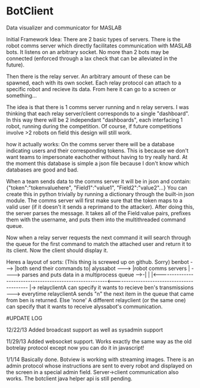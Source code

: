 BotClient
=========

Data visualizer and communicator for MASLAB

Initial Framework Idea:
There are 2 basic types of servers. There is the robot comms server
which directly facilitates communication with MASLAB bots. It listens on
an arbitrary socket. No more than 2 bots may be connected (enforced
through a lax check that can be alleviated in the future).

Then there is the relay server. An arbitrary amount of these can be
spawned, each with its own socket. Each relay protocol can attach to a
specific robot and recieve its data. From here it can go to a screen or
something...

The idea is that there is 1 comms server running and n relay servers. I
was thinking that each relay server/client corresponds to a single
"dashboard". In this way there will be 2 independant "dashboards", each
interfacing 1 robot, running during the competition. Of course, if
future competitions involve >2 robots on field this design will still
work.

how it actually works:
On the comms server there will be a database indicating users and their
corresponding tokens. This is because we don't want teams to impersonate
eachother without having to try really hard. At the moment this database
is simple a json file because I don't know which databases are good and
bad.

When a team sends data to the comms server it will be in json and
contain: {"token":"tokenvaluehere", "Field1":"value1", "Field2":"value2"...}
You can create this in python trivially by running a dictionary through
the built-in json module. The comms server will first make sure that the
token maps to a valid user (if it doesn't it sends a reprimand to the
attacker). After doing this, the server parses the message. It takes all
of the Field:value pairs, prefixes them with the username, and puts them 
into the multithreaded command queue.

Now when a relay server requests the next command it will search
through the queue for the first command to match the attached user and
return it to its client. Now the client should display it.


Heres a layout of sorts:
(This thing is screwed up on github. Sorry)
benbot    ---> |both send their commands to| 
alyssabot ---> |robot comms servers        | ----> parses and puts data in a multiprocess queue -->-|
                                                                                                    |
|<--------------------------------------------------------<------------------------------------------
|-> relayclientA can specify it 
    wants to recieve ben's transmissions ---> everytime relayclientA
                                              sends "n" the next item in
                                              the queue that came from
                                              ben is returned. Else
                                              'none'
A different relayclient (or the same one) can specify that it wants to
receive alyssabot's communication.


#UPDATE LOG

12/22/13 Added broadcast support as well as sysadmin support

11/29/13 Added websocket support. Works exactly the same way as the old
         botrelay protocol except now you can do it in javascript!

1/1/14   Basically done. Botview is working with streaming images. There
         is an admin protocol whose instructions are sent to every robot
         and displayed on the screen in a special admin field.
         Server->client communication also works. The botclient java
         helper api is still pending.
